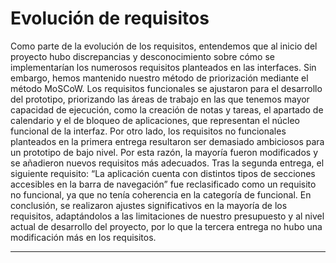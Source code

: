 Evolución de requisitos
=============
Como parte de la evolución de los requisitos, entendemos que al inicio del proyecto hubo discrepancias y desconocimiento sobre cómo se implementarían los numerosos requisitos planteados en las interfaces. Sin embargo, hemos mantenido nuestro método de priorización mediante el método MoSCoW. Los requisitos funcionales se ajustaron para el desarrollo del prototipo, priorizando las áreas de trabajo en las que tenemos mayor capacidad de ejecución, como la creación de notas y tareas, el apartado de calendario y el de bloqueo de aplicaciones, que representan el núcleo funcional de la interfaz.
Por otro lado, los requisitos no funcionales planteados en la primera entrega resultaron ser demasiado ambiciosos para un prototipo de bajo nivel. Por esta razón, la mayoría fueron modificados y se añadieron nuevos requisitos más adecuados. Tras la segunda entrega, el siguiente requisito: “La aplicación cuenta con distintos tipos de secciones accesibles en la barra de navegación” fue reclasificado como un requisito no funcional, ya que no tenía coherencia en la categoría de funcional. En conclusión, se realizaron ajustes significativos en la mayoría de los requisitos, adaptándolos a las limitaciones de nuestro presupuesto y al nivel actual de desarrollo del proyecto, por lo que la tercera entrega no hubo una modificación más en los requisitos.

---
